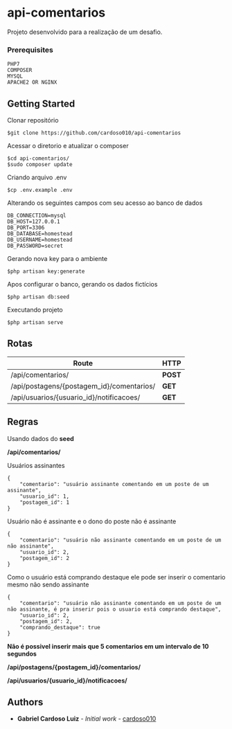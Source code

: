 # api-comentarios

Projeto desenvolvido para a realização de um desafio.

### Prerequisites

```
PHP7
COMPOSER
MYSQL
APACHE2 OR NGINX
```

## Getting Started

Clonar repositório
```
$git clone https://github.com/cardoso010/api-comentarios
```
Acessar o diretorio e atualizar o composer
```
$cd api-comentarios/
$sudo composer update
```

Criando arquivo .env
```
$cp .env.example .env 
```

Alterando os seguintes campos com seu acesso ao banco de dados
```
DB_CONNECTION=mysql
DB_HOST=127.0.0.1
DB_PORT=3306
DB_DATABASE=homestead
DB_USERNAME=homestead
DB_PASSWORD=secret
```

Gerando nova key para o ambiente
```
$php artisan key:generate
```

Apos configurar o banco, gerando os dados fictícios
```
$php artisan db:seed
```

Executando projeto
```
$php artisan serve
```

## Rotas

| Route                                      | HTTP     |
| ------------------------------------------ | -------- |
| /api/comentarios/                          | **POST** |
| /api/postagens/{postagem_id}/comentarios/  | **GET**  |
| /api/usuarios/{usuario_id}/notificacoes/   | **GET**  |


## Regras

Usando dados do **seed**

**/api/comentarios/**

Usuários assinantes
```
{
	"comentario": "usuário assinante comentando em um poste de um assinante",
	"usuario_id": 1,
	"postagem_id": 1
}
```

Usuário não é assinante e o dono do poste não é assinante
```
{
	"comentario": "usuário não assinante comentando em um poste de um não assinante",
	"usuario_id": 2,
	"postagem_id": 2
}
```

Como o usuário está comprando destaque ele pode ser inserir o comentario mesmo não sendo assinante
```
{
	"comentario": "usuário não assinante comentando em um poste de um não assinante, é pra inserir pois o usuario está comprando destaque",
	"usuario_id": 2,
	"postagem_id": 2,
	"comprando_destaque": true
}
```

**Não é possivel inserir mais que 5 comentarios em um intervalo de 10 segundos**


**/api/postagens/{postagem_id}/comentarios/**

**/api/usuarios/{usuario_id}/notificacoes/**

## Authors

* **Gabriel Cardoso Luiz** - *Initial work* - [cardoso010](https://github.com/cardoso010)





